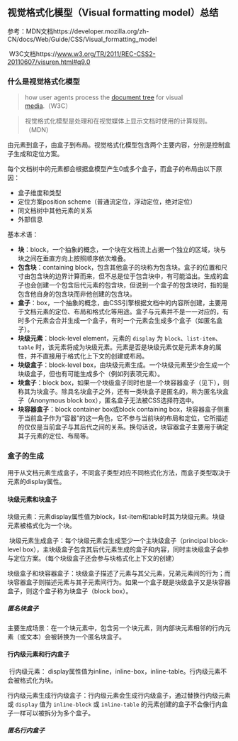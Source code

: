 ## 视觉格式化模型（Visual formatting model）总结

参考：MDN文档https://developer.mozilla.org/zh-CN/docs/Web/Guide/CSS/Visual_formatting_model

​			W3C文档https://www.w3.org/TR/2011/REC-CSS2-20110607/visuren.html#q9.0



### 什么是视觉格式化模型

> how user agents process the [document tree](https://www.w3.org/TR/2011/REC-CSS2-20110607/conform.html#doctree) for visual [media](https://www.w3.org/TR/2011/REC-CSS2-20110607/media.html).（W3C）

> 视觉格式化模型是处理和在视觉媒体上显示文档时使用的计算规则。（MDN）

由元素到盒子，由盒子到布局。视觉格式化模型包含两个主要内容，分别是控制盒子生成和定位方案。



每个文档树中的元素都会根据盒模型产生0或多个盒子，而盒子的布局由以下原因：

- 盒子维度和类型
- 定位方案position scheme（普通流定位，浮动定位，绝对定位）
- 同文档树中其他元素的关系
- 外部信息



基本术语：

- **块**：block，一个抽象的概念，一个块在文档流上占据一个独立的区域，块与块之间在垂直方向上按照顺序依次堆叠。
- **包含块**：containing block，包含其他盒子的块称为包含块。盒子的位置和尺寸由包含块的边界计算而来，但不总是位于包含块中，有可能溢出。生成的盒子也会创建一个包含后代元素的包含块，但说到一个盒子的包含块时，指的是包含他自身的包含块而非他创建的包含块。
- **盒子**：box，一个抽象的概念，由CSS引擎根据文档中的内容所创建，主要用于文档元素的定位、布局和格式化等用途。盒子与元素并不是一一对应的，有时多个元素会合并生成一个盒子，有时一个元素会生成多个盒子（如匿名盒子）。
- **块级元素**：block-level element，元素的 `display` 为 `block`、`list-item`、`table` 时，该元素将成为块级元素。元素是否是块级元素仅是元素本身的属性，并不直接用于格式化上下文的创建或布局。
- **块级盒子**：block-level box，由块级元素生成。一个块级元素至少会生成一个块级盒子，但也有可能生成多个（例如列表项元素）。
- **块盒子**：block box，如果一个块级盒子同时也是一个块容器盒子（见下），则称其为块盒子。除具名块盒子之外，还有一类块盒子是匿名的，称为匿名块盒子（Anonymous block box），匿名盒子无法被CSS选择符选中。
- **块容器盒子**：block container box或block containing box，块容器盒子侧重于当前盒子作为“容器”的这一角色，它不参与当前块的布局和定位，它所描述的仅仅是当前盒子与其后代之间的关系。换句话说，块容器盒子主要用于确定其子元素的定位、布局等。



### 盒子的生成

​	用于从文档元素生成盒子，不同盒子类型对应不同格式化方法，而盒子类型取决于元素的display属性。



#### 块级元素和块盒子

​	块级元素：元素display属性值为block，list-item和table时其为块级元素。块级元素被格式化为一个块。

​	块级元素生成盒子：每个块级元素会生成至少一个主块级盒子（principal block-level box），主块级盒子包含其后代元素生成的盒子和内容，同时主块级盒子会参与定位方案。（每个块级盒子还会参与块格式化上下文的创建）

​	块级盒子和块容器盒子：块级盒子描述了元素与其父元素，兄弟元素间的行为；而块容器盒子则描述元素与其子元素间行为。如果一个盒子既是块级盒子又是块容器盒子，则这个盒子称为块盒子（block box）。

##### 匿名块盒子

​	主要生成场景：在一个块元素中，包含另一个块元素，则内部块元素相邻的行内元素（或文本）会被转换为一个匿名块盒子。



#### 行内级元素和行内盒子

​	行内级元素： display属性值为inline，inline-box，inline-table。行内级元素不会被格式化为块。

​	行内级元素生成行内级盒子：行内级元素会生成行内级盒子，通过替换行内级元素或 `display` 值为 `inline-block` 或 `inline-table` 的元素创建的盒子不会像行内盒子一样可以被拆分为多个盒子。

##### 匿名行内盒子





